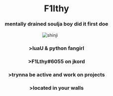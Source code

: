 <h1 align="center">F1lthy</h1>
<h3 align="center">mentally drained soulja boy did it first doe</h3>

ㅤㅤㅤㅤㅤㅤㅤㅤㅤㅤㅤㅤㅤㅤㅤㅤ![shinji](https://images-wixmp-ed30a86b8c4ca887773594c2.wixmp.com/f/d3456efd-e3d2-491c-a515-a5f84b2d23f9/d8z1emh-03b13f7a-6599-485e-a48c-957d94584927.png?token=eyJ0eXAiOiJKV1QiLCJhbGciOiJIUzI1NiJ9.eyJzdWIiOiJ1cm46YXBwOjdlMGQxODg5ODIyNjQzNzNhNWYwZDQxNWVhMGQyNmUwIiwiaXNzIjoidXJuOmFwcDo3ZTBkMTg4OTgyMjY0MzczYTVmMGQ0MTVlYTBkMjZlMCIsIm9iaiI6W1t7InBhdGgiOiJcL2ZcL2QzNDU2ZWZkLWUzZDItNDkxYy1hNTE1LWE1Zjg0YjJkMjNmOVwvZDh6MWVtaC0wM2IxM2Y3YS02NTk5LTQ4NWUtYTQ4Yy05NTdkOTQ1ODQ5MjcucG5nIn1dXSwiYXVkIjpbInVybjpzZXJ2aWNlOmZpbGUuZG93bmxvYWQiXX0.lI7zxB1f9m_B3h3QUF-yFQv-_c1N-Tft1AmKbCq_nG0)


<h3 align="center"> >luaU & python fangirl</h3>
<h3 align="center"> >F1Lthy#6055 on jkord</h3>
<h3 align="center"> >trynna be active and work on projects</h3>
<h3 align="center"> >located in your walls</h3>
